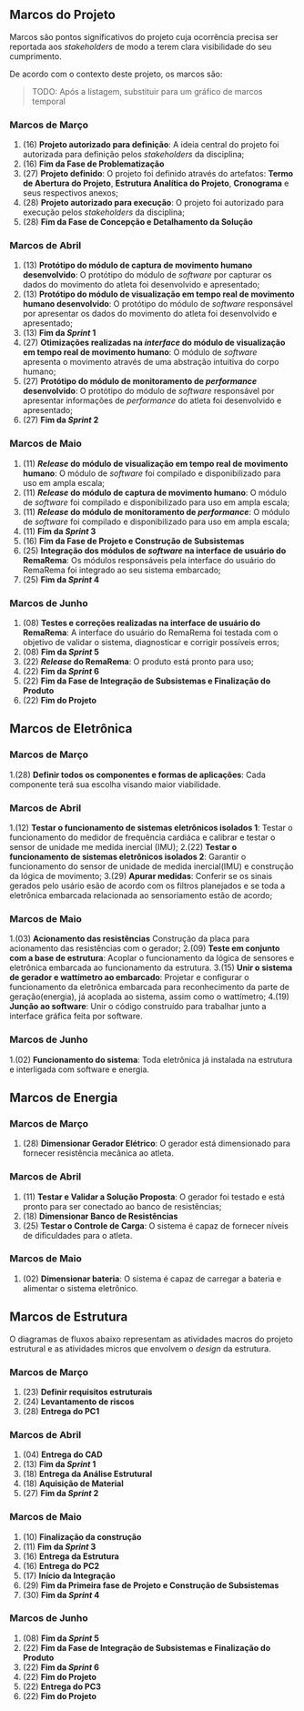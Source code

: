 ## Marcos do Projeto

Marcos são pontos significativos do projeto cuja ocorrência precisa ser reportada aos _stakeholders_ de modo a terem clara visibilidade do seu cumprimento.

De acordo com o contexto deste projeto, os marcos são:

> TODO: Após a listagem, substituir para um gráfico de marcos temporal

### Marcos de Março

1. (16) **Projeto autorizado para definição**: A ideia central do projeto foi autorizada para definição pelos _stakeholders_ da disciplina;
1. (16) **Fim da Fase de Problematização**
1. (27) **Projeto definido**: O projeto foi definido através do artefatos: **Termo de Abertura do Projeto**, **Estrutura Analítica do Projeto**, **Cronograma** e seus respectivos anexos;
1. (28) **Projeto autorizado para execução**: O projeto foi autorizado para execução pelos _stakeholders_ da disciplina;
1. (28) **Fim da Fase de Concepção e Detalhamento da Solução**

### Marcos de Abril

1. (13) **Protótipo do módulo de captura de movimento humano desenvolvido**: O protótipo do módulo de _software_ por capturar os dados do movimento do atleta foi desenvolvido e apresentado;
1. (13) **Protótipo do módulo de visualização em tempo real de movimento humano desenvolvido**: O protótipo do módulo de _software_ responsável por apresentar os dados do movimento do atleta foi desenvolvido e apresentado;
1. (13) **Fim da _Sprint_ 1**
1. (27) **Otimizações realizadas na _interface_ do módulo de visualização em tempo real de movimento humano**: O módulo de _software_ apresenta o movimento através de uma abstração intuitiva do corpo humano;
1. (27) **Protótipo do módulo de monitoramento de _performance_ desenvolvido**: O protótipo do módulo de _software_ responsável por apresentar informações de _performance_ do atleta foi desenvolvido e apresentado;
1. (27) **Fim da _Sprint_ 2**

### Marcos de Maio

1. (11) **_Release_ do módulo de visualização em tempo real de movimento humano**: O módulo de _software_ foi compilado e disponibilizado para uso em ampla escala;
1. (11) **_Release_ do módulo de captura de movimento humano**: O módulo de _software_ foi compilado e disponibilizado para uso em ampla escala;
1. (11) **_Release_ do módulo de monitoramento de _performance_**: O módulo de _software_ foi compilado e disponibilizado para uso em ampla escala;
1. (11) **Fim da _Sprint_ 3**
1. (16) **Fim da Fase de Projeto e Construção de Subsistemas**
1. (25) **Integração dos módulos de _software_ na interface de usuário do RemaRema**: Os módulos responsáveis pela interface do usuário do RemaRema foi integrado ao seu sistema embarcado;
1. (25) **Fim da _Sprint_ 4**

### Marcos de Junho

1. (08) **Testes e correções realizadas na interface de usuário do RemaRema**: A interface do usuário do RemaRema foi testada com o objetivo de validar o sistema, diagnosticar e corrigir possíveis erros;
1. (08) **Fim da _Sprint_ 5**
1. (22) **_Release_ do RemaRema**: O produto está pronto para uso;
1. (22) **Fim da _Sprint_ 6**
1. (22) **Fim da Fase de Integração de Subsistemas e Finalização do Produto**
1. (22) **Fim do Projeto**

## Marcos de Eletrônica

### Marcos de Março
1.(28) **Definir todos os componentes e formas de aplicações**: Cada componente terá sua escolha visando maior viabilidade.

### Marcos de Abril
1.(12) **Testar o funcionamento de sistemas eletrônicos isolados 1**: Testar o funcionamento do medidor de frequência cardiáca e calibrar e testar o sensor de unidade me medida inercial (IMU);
2.(22) **Testar o funcionamento de sistemas eletrônicos isolados 2**: Garantir o funcionamento do sensor de unidade de medida inercial(IMU) e construção da lógica de movimento;
3.(29) **Apurar medidas**: Conferir se os sinais gerados pelo usário esão de acordo com os filtros planejados e se toda a eletrônica embarcada relacionada ao sensoriamento estão de acordo;
### Marcos de Maio
1.(03) **Acionamento das resistências** Construção da placa para acionamento das resistências com o gerador;
2.(09) **Teste em conjunto com a base de estrutura**: Acoplar o funcionamento da lógica de sensores e eletrônica embarcada ao funcionamento da estrutura.
3.(15) **Unir o sistema de gerador e wattímetro ao embarcado**: Projetar e configurar o funcionamento da eletrônica embarcada para reconhecimento da parte de geração(energia), já acoplada ao sistema, assim como o wattímetro;
4.(19) **Junção ao software**: Unir o código construído para trabalhar junto a interface gráfica feita por software.
### Marcos de Junho
1.(02) **Funcionamento do sistema**: Toda eletrônica já instalada na estrutura e interligada com software e energia.
## Marcos de Energia

### Marcos de Março
1. (28) **Dimensionar Gerador Elétrico**: O gerador está dimensionado para fornecer resistência mecânica ao atleta.
### Marcos de Abril
1. (11) **Testar e Validar a Solução Proposta**: O gerador foi testado e está pronto para ser conectado ao banco de resistências;
2. (18) **Dimensionar Banco de Resistências**
3. (25) **Testar o Controle de Carga**: O sistema é capaz de fornecer níveis de dificuldades para o atleta.
### Marcos de Maio
1. (02) **Dimensionar bateria**: O sistema é capaz de carregar a bateria e alimentar o sistema eletrônico.

## Marcos de Estrutura

O diagramas de fluxos abaixo representam as atividades macros do projeto estrutural e as atividades micros que envolvem o _design_ da estrutura.  

### Marcos de Março
1. (23) **Definir requisitos estruturais** 
2. (24) **Levantamento de riscos**
3. (28) **Entrega do PC1**
### Marcos de Abril
1. (04) **Entrega do CAD**
2. (13) **Fim da _Sprint_ 1**
2. (18) **Entrega da Análise Estrutural**
3. (18) **Aquisição de Material**
4. (27) **Fim da _Sprint_ 2**
### Marcos de Maio
1. (10) **Finalização da construção**
2. (11) **Fim da _Sprint_ 3**
3. (16) **Entrega da Estrutura**
4. (16) **Entrega do PC2**
5. (17) **Início da Integração**
6. (29) **Fim da Primeira fase de Projeto e Construção de Subsistemas**
7. (30) **Fim da _Sprint_ 4**
### Marcos de Junho 
1. (08) **Fim da _Sprint_ 5**
2. (22) **Fim da Fase de Integração de Subsistemas e Finalização do Produto**
3. (22) **Fim da _Sprint_ 6**
4. (22) **Fim do Projeto**
5. (22) **Entrega do PC3**
6. (22) **Fim do Projeto**
